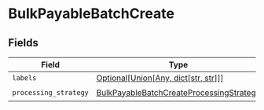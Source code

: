 # BulkPayableBatchCreate


## Fields

| Field                                                                                                       | Type                                                                                                        | Required                                                                                                    | Description                                                                                                 |
| ----------------------------------------------------------------------------------------------------------- | ----------------------------------------------------------------------------------------------------------- | ----------------------------------------------------------------------------------------------------------- | ----------------------------------------------------------------------------------------------------------- |
| `labels`                                                                                                    | [Optional[Union[Any, dict[str, str]]]](../../models/shared/bulkpayablebatchcreatelabels.md)                 | :heavy_minus_sign:                                                                                          | N/A                                                                                                         |
| `processing_strategy`                                                                                       | [BulkPayableBatchCreateProcessingStrategy](../../models/shared/bulkpayablebatchcreateprocessingstrategy.md) | :heavy_check_mark:                                                                                          | N/A                                                                                                         |